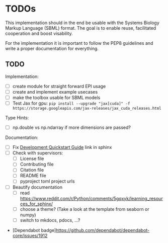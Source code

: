 # TODOs

This implementation should in the end be usable with the Systems Biology Markup Language (SBML) format.
The goal is to enable reuse, facilitated cooperation and boost visability.

For the implementation it is important to follow the PEP8 guidelines and write a proper documentation for everything.

## TODO

Implementation:

- [ ] create module for straight forward EPI usage
- [ ] create and implement example usecases
- [ ] make the toolbox usable for SBML models
- [ ] Test Jax for gpu: ```pip install --upgrade "jax[cuda]" -f https://storage.googleapis.com/jax-releases/jax_cuda_releases.html```

Type Hints:
- [ ] np.double vs np.ndarray if more dimensions are passed?

Documentation:

- [ ] Fix [Development Quickstart Guide](./DEVELOPMENT.md#quickstart) link in sphinx
- [ ] Check with supervisors:
  - [ ] License file
  - [ ] Contributing file
  - [ ] Citation file
  - [ ] README file
  - [ ] pyproject toml project urls
- [ ] Beautify documentation
  - [ ] read <https://www.reddit.com/r/Python/comments/5gqxyk/learning_resources_for_sphinx/>
  - [ ] choose a theme? (Take a look at the template from seaborn or numpy)
  - [ ] switch to mkdocs, pdocs, ...?

- [Dependabot badge]<https://github.com/dependabot/dependabot-core/issues/1912>
